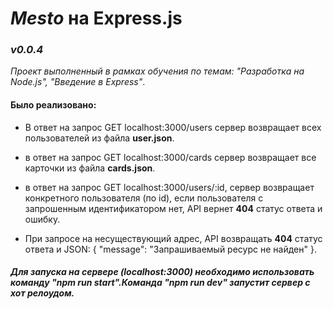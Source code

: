 # ***Mesto*** на Express.js

### *v0.0.4*

*Проект выполненный в рамках обучения по темам: "Разработка на Node.js", "Введение в Express"*.

#### Было реализовано:

- В ответ на запрос GET localhost:3000/users сервер возвращает всех пользователей из файла **user.json**.

- в ответ на запрос GET localhost:3000/cards сервер возвращает все карточки из файла **cards.json**.

- в ответ на запрос GET localhost:3000/users/:id, сервер возвращает конкретного пользователя (по id), если пользователя с запрошенным идентификатором нет, API вернет **404** статус ответа и ошибку.  

- При запросе на несуществующий адрес, API возвращать **404** статус ответа и JSON: { "message": "Запрашиваемый ресурс не найден" }.

##### Для запуска на сервере (localhost:3000) необходимо использовать команду "npm run start".Команда "npm run dev" запустит сервер с хот релоудом.
